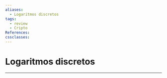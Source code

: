 ```yaml
---
aliases:
  - Logaritmos discretos
tags:
  - review
  - Cripto
References: 
cssclasses:
---
```

# Logaritmos discretos


***
